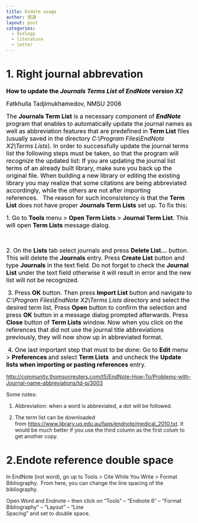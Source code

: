 ```yaml
---
title: Endote usage
author: 悟道
layout: post
categories:
  - biology
  - literature
  - letter
---
```


# **1. Right journal abbrevation**

**<span style="font-size: medium;"><span style="color: #000000;">How to update the <em>Journals Terms List </em>of <em>EndNote</em> version <em>X2</em></span></span>**

<span style="font-size: medium;"><span style="color: #000000;">Fatkhulla Tadjimukhamedov, </span></span><span style="font-size: medium;"><span style="color: #000000;">NMSU 2008</span></span>

<span style="font-size: medium;"><span style="color: #000000;">The <strong>Journals Term List</strong> is a necessary component of <strong><em>EndNote</em></strong> program that enables to automatically update the journal names as well as abbreviation features that are predefined in <strong>Term List</strong> files (usually saved in the directory <em>C:\Program Files\EndNote X2\Terms Lists</em>). In order to successfully update the journal terms list the following steps must be taken, so that the program will <em>recognize</em> the updated list:</span></span><span style="color: #000000; font-size: medium;"> </span><span style="font-size: medium;"><span style="color: #000000;">If you are updating the journal list terms of an already built library, make sure you back up the original file. When building a new library or editing the existing library you may realize that some citations are being abbreviated accordingly, while the others are not after importing references.</span></span><span style="color: #000000; font-family: Times New Roman; font-size: medium;"> </span><span style="color: #000000; font-size: medium;"> </span><span style="color: #000000; font-size: medium;"> </span><span style="font-size: medium;"><span style="color: #000000;">The reason for such inconsistency is that the <strong>Term List</strong> does not have proper <strong>Journals Term Lists</strong> set up. To fix this:</span></span><span style="color: #000000; font-size: medium;"> </span>

<span style="font-size: medium;"><span style="color: #000000;">1. Go to <strong>Tools</strong> menu > <strong>Open Term Lists</strong> > <strong>Journal Term List</strong>. This will open <strong>Term Lists</strong> message dialog.</span></span>

<span style="color: #000000; font-size: medium;"> </span>

<span style="font-size: medium;"><span style="color: #000000;">2. On the <strong>Lists</strong> tab select journals and press <strong>Delete List…</strong> button. This will delete the <strong>Journals</strong> entry. Press <strong>Create List</strong> button and type <strong>Journals</strong> in the text field. Do not forget to check the <strong>Journal List</strong> under the text field otherwise it will result in error and the new list will not be recognized.</span></span>

<span style="color: #000000; font-size: medium;"> </span><span style="font-size: medium;"><span style="color: #000000;">3. Press <strong>OK</strong> button. Then press <strong>Import List</strong> button and navigate to <em>C:\Program Files\EndNote X2\Terms Lists </em>directory and select the desired term list. Press <strong>Open</strong> button to confirm the selection and press <strong>OK</strong> button in a message dialog prompted afterwards. Press <strong>Close</strong> button of <strong>Term Lists</strong> window. Now when you click on the references that did not use the journal title abbreviations previously, they will now show up in abbreviated format.</span></span>

<span style="color: #000000; font-size: medium;"> </span><span style="font-size: medium;"><span style="color: #000000;">4. One last important step that must to be done: Go to <strong>Edit</strong> menu > <strong>Preferences </strong>and select <strong>Term Lists</strong>  and uncheck the <strong>Update lists when importing or pasting references</strong> entry.</span></span>

http://community.thomsonreuters.com/t5/EndNote-How-To/Problems-with-Journal-name-abbreviations/td-p/3003

Some notes:

1. Abbreviation: when a word is abbreviated, a dot will be followed.

2. The term list can be downloaded from https://www.library.uq.edu.au/faqs/endnote/medical_2010.txt. It would be much better if you use the third column as the first colum to get another copy.

# **2.Endote reference double space**

In EndNote (not word), go up to Tools > Cite While You Write > Format Bibliography.  From here, you can change the line spacing of the bibliography.

Open Word and Endnote &#8211; then click on &#8220;Tools&#8221; &#8211; &#8220;Endnote 6&#8243; &#8211; &#8220;Format Bibliography&#8221; &#8211; &#8220;Layout&#8221; &#8211; &#8220;Line  
Spacing&#8221; and set to double space.
